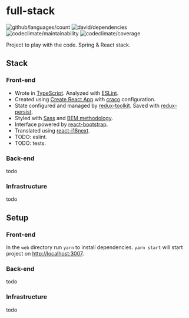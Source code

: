 # full-stack

![github/languages/count](https://img.shields.io/github/languages/count/wozniaklukasz/full-stack?style=flat-square) 
![david/dependencies](https://img.shields.io/david/wozniaklukasz/full-stack?path=web&style=flat-square)
![codeclimate/maintainability](https://img.shields.io/codeclimate/maintainability/wozniaklukasz/full-stack?style=flat-square) 
![codeclimate/coverage](https://img.shields.io/codeclimate/coverage/wozniaklukasz/full-stack) 

Project to play with the code. Spring & React stack.

## Stack

### Front-end

- Wrote in [TypeScript](https://www.typescriptlang.org/). Analyzed with [ESLint](https://eslint.org/).
- Created using [Create React App](https://create-react-app.dev/) with [craco](https://github.com/gsoft-inc/craco) configuration.
- State configured and managed by [redux-toolkit](https://redux-toolkit.js.org/). Saved with [redux-persist](https://github.com/rt2zz/redux-persist).
- Styled with [Sass](https://sass-lang.com/) and [BEM methodology](https://en.bem.info/methodology/).
- Interface powered by [react-bootstrap](https://react-bootstrap.github.io/).
- Translated using [react-i18next](https://react.i18next.com/).
- TODO: eslint.
- TODO: tests.

### Back-end
todo

### Infrastructure
todo

## Setup

### Front-end

In the `web` directory run `yarn` to install dependencies. `yarn start` will start project on [http://localhost:3007](http://localhost:3007).

### Back-end
todo

### Infrastructure
todo
